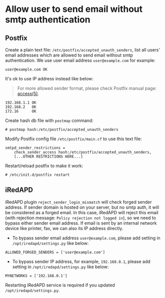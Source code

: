 # Allow user to send email without smtp authentication

## Postfix

Create a plain text file: `/etc/postfix/accepted_unauth_senders`, list all
users' email addresses which are allowed to send email without smtp
authentication. We use user email address `user@example.com` for example:

```
user@example.com OK
```

It's ok to use IP address instead like below:

> For more allowed sender format, please check Postfix manual page: [access(5)](http://www.postfix.org/access.5.html).

```
192.168.1.1 OK
192.168.2   OK
172.16      OK
```

Create hash db file with `postmap` command:

```
# postmap hash:/etc/postfix/accepted_unauth_senders
```

Modify Postfix config file `/etc/postfix/main.cf` to use this text file:

```
smtpd_sender_restrictions = 
    check_sender_access hash:/etc/postfix/accepted_unauth_senders,
    [...OTHER RESTRICTIONS HERE...]
```

Restart/reload postfix to make it work:

```
# /etc/init.d/postfix restart
```

## iRedAPD

iRedAPD plugin `reject_sender_login_mismatch` will check forged sender address.
If sender domain is hosted on your server, but no smtp auth, it will be
considered as a forged email. In this case, iRedAPD will reject this email
(with rejection message: `Policy rejection not logged in`), so we need to
bypass either sender email address. If email is sent by an internal network
device like printer, fax, we can also its IP address directly.

* To bypass sender email address `user@example.com`, please add setting in
  `/opt/iredapd/settings.py` like below:

```
ALLOWED_FORGED_SENDERS = ['user@example.com']
```

* To bypass sender IP address, for example, `192.168.0.1`, please add setting
  in `/opt/iredapd/settings.py` like below:

```
MYNETWORKS = ['192.168.0.1']
```

Restarting iRedAPD service is required if you updated `/opt/iredapd/settings.py`.
